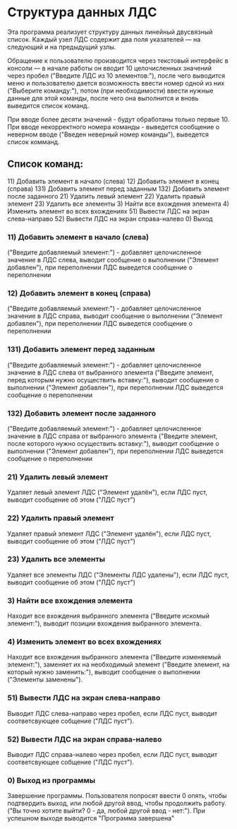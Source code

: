 # Структура данных ЛДС
Эта программа реализует структуру данных линейный двусвязный список. Каждый узел ЛДС содержит два поля указателей — на следующий и на предыдущий узлы.

Обращение к пользователю производится через текстовый интерфейс в консоли — в начале работы он вводит 10 целочисленных значений через пробел ("Введите ЛДС из 10 элементов:"), после чего выводится меню и пользователю дается возможность ввести номер одной из них ("Выберите команду:"), потом (при необходимости) ввести нужные данные для этой команды, после чего она выполнится и вновь выведится список команд.

При вводе более десяти значений - будут обработаны только первые 10. При вводе некорректного номера команды - выведется сообщение о неверном вводе ("Введен неверный номер команды"), выведется список комманд.

## Список команд:
11\) Добавить элемент в начало (слева)
12\) Добавить элемент в конец (справа)
131\) Добавить элемент перед заданным
132\) Добавить элемент после заданного
21\) Удалить левый элемент
22\) Удалить правый элемент
23\) Удалить все элементы
3\) Найти все вхождения элемента
4\) Изменить элемент во всех вхождениях
51\) Вывести ЛДС на экран cлева-направо
52\) Вывести ЛДС на экран cправа-налево
0\) Выход

### 11) Добавить элемент в начало (слева)
("Введите добавляемый элемент:") - добавляет целочисленное значение в ЛДС слева, выводит сообщение о выполнении ("Элемент добавлен"), при переполнении ЛДС выведется сообщение о переполнении

### 12) Добавить элемент в конец (справа)
("Введите добавляемый элемент:") - добавляет целочисленное значение в ЛДС справа, выводит сообщение о выполнении ("Элемент добавлен"), при переполнении ЛДС выведется сообщение о переполнении

### 131) Добавить элемент перед заданным
("Введите добавляемый элемент:") - добавляет целочисленное значение в ЛДС слева от выбранного элемента ("Введите элемент, перед которым нужно осуществить вставку:"), выводит сообщение о выполнении ("Элемент добавлен"), при переполнении ЛДС выведется сообщение о переполнении

### 132) Добавить элемент после заданного
("Введите добавляемый элемент:") - добавляет целочисленное значение в ЛДС справа от выбранного элемента ("Введите элемент, после которого нужно осуществить вставку:"), выводит сообщение о выполнении ("Элемент добавлен"), при переполнении ЛДС выведется сообщение о переполнении

### 21) Удалить левый элемент
Удаляет левый элемент ЛДС ("Элемент удалён"), если ЛДС пуст, выводит сообщение об этом ("ЛДС пуст")

### 22) Удалить правый элемент
Удаляет правый элемент ЛДС ("Элемент удалён"), если ЛДС пуст, выводит сообщение об этом ("ЛДС пуст")

### 23) Удалить все элементы
Удаляет все элементы ЛДС ("Элементы ЛДС удалены"), если ЛДС пуст, выводит сообщение об этом ("ЛДС пуст")

### 3) Найти все вхождения элемента
Находит все вхождения выбранного элемента ("Введите искомый элемент:"), выводит позиции вхождения выбранного элемента.

### 4) Изменить элемент во всех вхождениях
Находит все вхождения выбранного элемента ("Введите изменяемый элемент:"), заменяет их на необходимый элемент ("Введите элемент, на который нужно заменить:"), выводит сообщение о выполнении ("Элементы заменены").

### 51) Вывести ЛДС на экран cлева-направо
Выводит ЛДС слева-направо через пробел, если ЛДС пуст, выводит соответсвующее собщение ("ЛДС пуст").

### 52) Вывести ЛДС на экран справа-налево
Выводит ЛДС справа-налево через пробел, если ЛДС пуст, выводит соответсвующее собщение ("ЛДС пуст").

### 0) Выход из программы
Завершение программы. Пользователя попросят ввести 0 опять, чтобы подтвердить выход, или любой другой ввод, чтобы продолжить работу. ("Вы точно хотите выйти? 0 - да, любой другой ввод - нет:"). При успешном выходе выводится "Программа завершена"